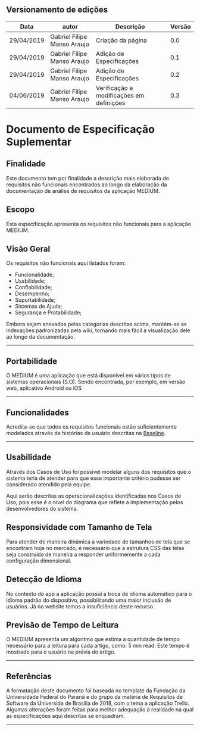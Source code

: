 ## Versionamento de edições
| Data           | autor                | Descrição                           |Versão|
|----------------|----------------------|-------------------------------------|------|
|   29/04/2019   | Gabriel Filipe Manso Araujo  | Criação da página | 0.0  |
|   29/04/2019   | Gabriel Filipe Manso Araujo  | Adição de Especificações| 0.1  |
|   29/04/2019   | Gabriel Filipe Manso Araujo  | Adição de Especificações| 0.2  |
|   04/06/2019   | Gabriel Filipe Manso Araujo  | Verificação e modificações em definições| 0.3  |

# Documento de Especificação Suplementar

## Finalidade

Este documento tem por finalidade a descrição mais elaborada de requisitos não funcionais encontrados ao longo da elaboração da documentação de análise de requisitos da aplicação MEDIUM.

## Escopo

Esta especificação apresenta os requisitos não funcionais para a aplicação MEDIUM.

## Visão Geral

Os requisitos não funcionais aqui listados foram:

* Funcionalidade;
* Usabilidade;
* Confiabilidade;
* Desempenho; 
* Suportabilidade; 
* Sistemas de Ajuda; 
* Segurança e Protabilidade;

Embora sejam anexados pelas categorias descritas acima, mantém-se as indexações padronizadas pela wiki, tornando mais fácil a visualização dele ao longo da documentação.

***

## Portabilidade

O MEDIUM é uma aplicação que está disponível em vários tipos de sistemas operacionais (S.O). Sendo encontrada, por exemplo, em versão web, aplicativo Android ou iOS

*** 

## Funcionalidades

Acredita-se que todos os requisitos funcionais estão suficientemente modelados através de histórias de usuário descritas na [Baseline](../baseline.md).

*** 

## Usabilidade

Através dos Casos de Uso foi possível modelar alguns dos requisitos que o sistema teria de atender para que esse importante critério pudesse ser considerado atendido pela equipe.

Aqui serão descritas as operacionalizações identificadas nos Casos de Uso, pois esse é o nível do diagrama que reflete a implementação pelos desenvolvedores do sistema.

## Responsividade com Tamanho de Tela

Para atender de maneira dinâmica a variedade de tamanhos de tela que se encontram hoje no mercado, é necessário que a estrutura CSS das telas seja construída de maneira a responder uniformemente a cada configuração dimensional.

## Detecção de Idioma

No contexto do app a aplicação possuí a troca de idioma automático para o idioma padrão do dispositivo, possibilitando uma maior inclusão de usuários. Já no website temos a insuficiência deste recurso.

## Previsão de Tempo de Leitura

O MEDIUM apresenta um algoritmo que estima a quantidade de tempo necessário para a leitura para cada artigo, como: 5 min read. Este tempo é mostrado para o usuário na prévia do artigo.

***

## Referências

A formatação deste documento foi baseada no template da Fundação da Universidade Federal do Paraná e do grupo da matéria de Requisitos de Software da Universida de Brasília de 2018, com o tema a aplicação Trello. Algumas alterações foram feitas para melhor adequação à realidade na qual as especificações aqui descritas se enquadram.

***